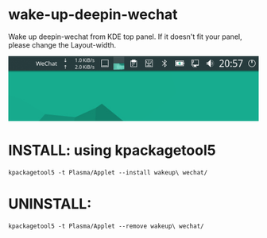 # wake-up-deepin-wechat  
Wake up deepin-wechat from KDE top panel.
If it doesn't fit your panel, please change the Layout-width.

![Image text](https://github.com/Nial4/wake-up-deepin-wechat/blob/main/Screenshot.png)

# INSTALL: using kpackagetool5  
```
kpackagetool5 -t Plasma/Applet --install wakeup\ wechat/
```

# UNINSTALL:
````
kpackagetool5 -t Plasma/Applet --remove wakeup\ wechat/

````


